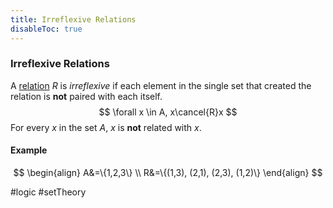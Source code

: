 ```yaml
---
title: Irreflexive Relations
disableToc: true
---
```


### Irreflexive Relations
A [relation](relations.md) $R$ is _irreflexive_ if each element in the single set that created the relation is **not** paired with each itself.
$$
\forall x \in A, x\cancel{R}x
$$
For every $x$ in the set $A$, $x$ is **not** related with $x$.

#### Example
$$
\begin{align}
	A&=\{1,2,3\} \\
	R&=\{(1,3), (2,1), (2,3), (1,2)\}
\end{align}
$$

#logic #setTheory 
